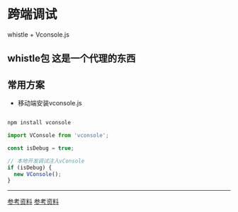 # 跨端调试
whistle + Vconsole.js

## whistle包 这是一个代理的东西


## 常用方案

- 移动端安装vconsole.js

```javascript

npm install vconsole

import VConsole from 'vconsole';

const isDebug = true;

// 本地开发调试注入vConsole
if (isDebug) {
  new VConsole();
}

```
---

[参考资料](https://juejin.cn/post/7077385311642189832)
[参考资料](https://juejin.cn/post/7095537562378305566#heading-0)